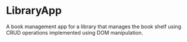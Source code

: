 # LibraryApp
A book management app for a library that manages the book shelf using CRUD operations implemented using DOM manipulation.
